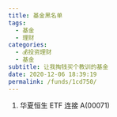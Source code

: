 ```yaml
---
title: 基金黑名单
tags: 
  - 基金
  - 理财
categories: 
  - 💰投资理财
  - 基金
subtitle: 让我掏钱买个教训的基金
date: 2020-12-06 18:39:19
permalink: /funds/1cd750/
---
```

1. 华夏恒生 ETF 连接 A(00071)